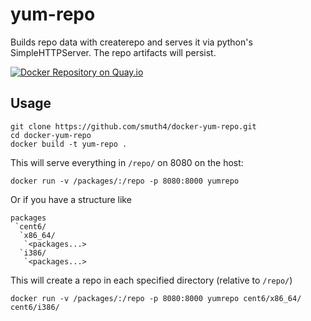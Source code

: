 # yum-repo

Builds repo data with createrepo and serves it via python's SimpleHTTPServer. The repo artifacts will persist.

[![Docker Repository on Quay.io](https://quay.io/repository/smuth4/yum-repo/status "Docker Repository on Quay.io")](https://quay.io/repository/smuth4/yum-repo)

## Usage

```
git clone https://github.com/smuth4/docker-yum-repo.git
cd docker-yum-repo
docker build -t yum-repo .
```

This will serve everything in `/repo/` on 8080 on the host:

`docker run -v /packages/:/repo -p 8080:8000 yumrepo`

Or if you have a structure like
```
packages
 `cent6/
  `x86_64/
   `<packages...>
  `i386/
   `<packages...>
```  

This will create a repo in each specified directory (relative to `/repo/`)

`docker run -v /packages/:/repo -p 8080:8000 yumrepo cent6/x86_64/ cent6/i386/`
